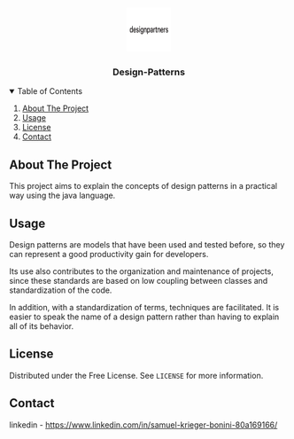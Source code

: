 <!--
*** Thanks for checking out the Best-README-Template. If you have a suggestion
*** that would make this better, please fork the repo and create a pull request
*** or simply open an issue with the tag "enhancement".
*** Thanks again! Now go create something AMAZING! :D
-->





<!-- PROJECT LOGO -->
<br />
<p align="center">
  <a href="https://github.com/samuelkrieger/Design-Patterns">
    <img src="images/logo.png" alt="Logo" width="80" height="80">
  </a>

  <h3 align="center">Design-Patterns</h3>


</p>



<!-- TABLE OF CONTENTS -->
<details open="open">
  <summary>Table of Contents</summary>
  <ol>
    <li>
      <a href="#about-the-project">About The Project</a>
    <li><a href="#usage">Usage</a></li>
    <li><a href="#license">License</a></li>
    <li><a href="#contact">Contact</a></li>
 
  </ol>
</details>



<!-- ABOUT THE PROJECT -->
## About The Project



This project aims to explain the concepts of design patterns in a practical way using the java language.


<!-- USAGE EXAMPLES -->
## Usage

Design patterns are models that have been used and tested before, so they can represent a good productivity gain for developers.

Its use also contributes to the organization and maintenance of projects, since these standards are based on low coupling between classes and standardization of the code.

In addition, with a standardization of terms, techniques are facilitated. It is easier to speak the name of a design pattern rather than having to explain all of its behavior.



<!-- LICENSE -->
## License

Distributed under the Free License. See `LICENSE` for more information.



<!-- CONTACT -->
## Contact

linkedin - https://www.linkedin.com/in/samuel-krieger-bonini-80a169166/





